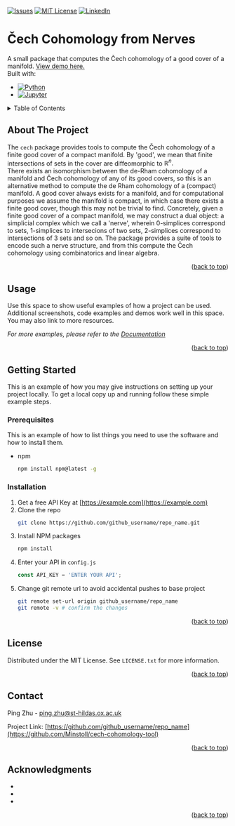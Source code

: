 <!-- Improved compatibility of back to top link: See: https://github.com/othneildrew/Best-README-Template/pull/73 -->
<a id="readme-top"></a>



<!-- PROJECT SHIELDS -->
<!--
*** I'm using markdown "reference style" links for readability.
*** Reference links are enclosed in brackets [ ] instead of parentheses ( ).
*** See the bottom of this document for the declaration of the reference variables
*** for contributors-url, forks-url, etc. This is an optional, concise syntax you may use.
*** https://www.markdownguide.org/basic-syntax/#reference-style-links
-->
[![Issues][issues-shield]][issues-url]
[![MIT License][license-shield]][license-url]
[![LinkedIn][linkedin-shield]][linkedin-url]



<!-- PROJECT LOGO -->
# Čech Cohomology from Nerves
A small package that computes the Čech cohomology of a good cover of a manifold. <a href="https://github.com/Minstoll/cech-cohomology-tool/blob/main/cech_examples.ipynb">View demo here.</a><br />
Built with:
* [![Python][Python.org]][Python-url]
* [![Jupyter][Jupyter.org]][Jupyter-url]



<!-- TABLE OF CONTENTS -->
<details>
  <summary>Table of Contents</summary>
  <ol>
    <li><a href="#about-the-project">About The Project</a></li>
    <li><a href="#usage">Usage</a></li>
    <li>
      <a href="#getting-started">Getting Started</a>
      <ul>
        <li><a href="#prerequisites">Prerequisites</a></li>
        <li><a href="#installation">Installation</a></li>
      </ul>
    </li>
    <li><a href="#license">License</a></li>
    <li><a href="#contact">Contact</a></li>
    <li><a href="#acknowledgments">Acknowledgments</a></li>
  </ol>
</details>



<!-- ABOUT THE PROJECT -->
## About The Project
The `cech` package provides tools to compute the Čech cohomology of a finite good cover of a compact manifold. By 'good', we mean that finite intersections of sets in the cover are diffeomorphic to $\mathbb{R}^n.$ <br />
There exists an isomorphism between the de-Rham cohomology of a manifold and Čech cohomology of any of its good covers, so this is an alternative method to compute the de Rham cohomology of a (compact) manifold.
A good cover always exists for a manifold, and for computational purposes we assume the manifold is compact, in which case there exists a finite good cover, though this may not be trivial to find.
Concretely, given a finite good cover of a compact manifold, we may construct a dual object: a simplicial complex which we call a 'nerve', wherein 0-simplices correspond to sets, 1-simplices to intersecions of two sets,
2-simplices correspond to intersections of 3 sets and so on. The package provides a suite of tools to encode such a nerve structure, and from this compute the Čech cohomology using combinatorics and linear algebra.

<p align="right">(<a href="#readme-top">back to top</a>)</p>


<!-- USAGE EXAMPLES -->
## Usage

Use this space to show useful examples of how a project can be used. Additional screenshots, code examples and demos work well in this space. You may also link to more resources.

_For more examples, please refer to the [Documentation](https://example.com)_

<p align="right">(<a href="#readme-top">back to top</a>)</p>

<!-- GETTING STARTED -->
## Getting Started

This is an example of how you may give instructions on setting up your project locally.
To get a local copy up and running follow these simple example steps.

### Prerequisites

This is an example of how to list things you need to use the software and how to install them.
* npm
  ```sh
  npm install npm@latest -g
  ```

### Installation

1. Get a free API Key at [https://example.com](https://example.com)
2. Clone the repo
   ```sh
   git clone https://github.com/github_username/repo_name.git
   ```
3. Install NPM packages
   ```sh
   npm install
   ```
4. Enter your API in `config.js`
   ```js
   const API_KEY = 'ENTER YOUR API';
   ```
5. Change git remote url to avoid accidental pushes to base project
   ```sh
   git remote set-url origin github_username/repo_name
   git remote -v # confirm the changes
   ```

<p align="right">(<a href="#readme-top">back to top</a>)</p>




<!-- LICENSE -->
## License

Distributed under the MIT License. See `LICENSE.txt` for more information.

<p align="right">(<a href="#readme-top">back to top</a>)</p>



<!-- CONTACT -->
## Contact

Ping Zhu - ping.zhu@st-hildas.ox.ac.uk

Project Link: [https://github.com/github_username/repo_name](https://github.com/Minstoll/cech-cohomology-tool)

<p align="right">(<a href="#readme-top">back to top</a>)</p>



<!-- ACKNOWLEDGMENTS -->
## Acknowledgments

* []()
* []()
* []()

<p align="right">(<a href="#readme-top">back to top</a>)</p>



<!-- MARKDOWN LINKS & IMAGES -->
<!-- https://www.markdownguide.org/basic-syntax/#reference-style-links -->
[issues-shield]: https://img.shields.io/github/issues/Minstoll/cech-cohomology-tool.svg?style=for-the-badge
[issues-url]: https://github.com/Minstoll/cech-cohomology-tool/issues
[license-shield]: https://img.shields.io/github/license/Minstoll/cech-cohomology-tool.svg?style=for-the-badge
[license-url]: https://github.com/Minstoll/cech-cohomology-tool/blob/master/LICENSE.txt
[linkedin-shield]: https://img.shields.io/badge/-LinkedIn-black.svg?style=for-the-badge&logo=linkedin&colorB=555
[linkedin-url]: https://linkedin.com/in/ping-zhu
[Next.js]: https://img.shields.io/badge/next.js-000000?style=for-the-badge&logo=nextdotjs&logoColor=white
[Next-url]: https://nextjs.org/
[React.js]: https://img.shields.io/badge/React-20232A?style=for-the-badge&logo=react&logoColor=61DAFB
[React-url]: https://reactjs.org/
[Vue.js]: https://img.shields.io/badge/Vue.js-35495E?style=for-the-badge&logo=vuedotjs&logoColor=4FC08D
[Vue-url]: https://vuejs.org/
[Angular.io]: https://img.shields.io/badge/Angular-DD0031?style=for-the-badge&logo=angular&logoColor=white
[Angular-url]: https://angular.io/
[Svelte.dev]: https://img.shields.io/badge/Svelte-4A4A55?style=for-the-badge&logo=svelte&logoColor=FF3E00
[Svelte-url]: https://svelte.dev/
[Laravel.com]: https://img.shields.io/badge/Laravel-FF2D20?style=for-the-badge&logo=laravel&logoColor=white
[Laravel-url]: https://laravel.com
[Bootstrap.com]: https://img.shields.io/badge/Bootstrap-563D7C?style=for-the-badge&logo=bootstrap&logoColor=white
[Bootstrap-url]: https://getbootstrap.com
[JQuery.com]: https://img.shields.io/badge/jQuery-0769AD?style=for-the-badge&logo=jquery&logoColor=white
[JQuery-url]: https://jquery.com 

[Python.org]: https://img.shields.io/badge/Python-0a5fa3?style=for-the-badge&logo=python&logoColor=white
[Python-url]: https://jquery.com 
[Jupyter.org]: https://img.shields.io/badge/Jupyter-4A4A55?style=for-the-badge&logo=jupyter&logoColor=orange
[Jupyter-url]: https://jquery.com 


